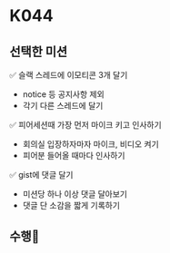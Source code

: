 # K044

## 선택한 미션
✅ 슬랙 스레드에 이모티콘 3개 달기
- notice 등 공지사항 제외
- 각기 다른 스레드에 달기

✅ 피어세션때 가장 먼저 마이크 키고 인사하기
- 회의실 입장하자마자 마이크, 비디오 켜기
- 피어분 들어올 때마다 인사하기

✅ gist에 댓글 달기
- 미션당 하나 이상 댓글 달아보기
- 댓글 단 소감을 짧게 기록하기

## 수행🫡